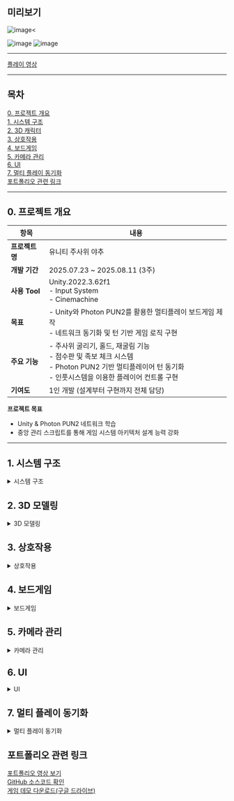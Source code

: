 ## 미리보기  

<img alt="image" src="https://github.com/user-attachments/assets/d44dff66-6960-4b07-a9cc-9ccb5bc572fd" /><

<img alt="image" src="https://github.com/user-attachments/assets/2a665537-2c27-4a75-9027-93bbc0c3125b" />

<img alt="image" src="https://github.com/user-attachments/assets/b022b12e-3836-4bdc-a6d9-c902d5d500b7" />

  ***
[플레이 영상]( )

***

## 목차

[0. 프로젝트 개요](#0-프로젝트-개요)<br>
[1. 시스템 구조](#1-시스템-구조)<br>
[2. 3D 캐릭터](#2-3D-캐릭터)<br>
[3. 상호작용](#3-상호작용)<br>
[4. 보드게임](#4-보드게임)<br>
[5. 카메라 관리](#5-카메라-관리)<br>
[6. UI](#6-UI)<br>
[7. 멀티 플레이 동기화](#7-멀티-플레이-동기화)<br>
[포트폴리오 관련 링크](#포트폴리오-관련-링크)<br>

***  


## 0. 프로젝트 개요

| 항목       | 내용 |
|------------|------|
| **프로젝트명** | 유니티 주사위 야추 |
| **개발 기간** | 2025.07.23 ~ 2025.08.11 (3주) |
|**사용 Tool**| Unity.2022.3.62f1 <br> - Input System <br> - Cinemachine|
| **목표** | - Unity와 Photon PUN2를 활용한 멀티플레이 보드게임 제작 <br> - 네트워크 동기화 및 턴 기반 게임 로직 구현 |
| **주요 기능** | - 주사위 굴리기, 홀드, 재굴림 기능 <br> - 점수판 및 족보 체크 시스템 <br> - Photon PUN2 기반 멀티플레이어 턴 동기화 <br> - 인풋시스템을 이용한 플레이어 컨트롤 구현 |
| **기여도** | 1인 개발 (설계부터 구현까지 전체 담당) |

**프로젝트 목표**
- Unity & Photon PUN2 네트워크 학습 <br>
- 중앙 관리 스크립트를 통해 게임 시스템 아키텍처 설계 능력 강화 <br>

***  

## 1. 시스템 구조
<details>
  <summary>시스템 구조</summary>

<details>
  <summary>매니저 스크립트</summary>

- Game_Mgr
    - 로컬 플레이어의 데이터와 플레이어 생성을 담당
    - [Game_Mgr 소스코드](Unity_Yahtzee/Assets/02.Script/Mgr/Game_Mgr.cs)

- Camera_Mgr
    - 카메라의 위치, 줌 인/아웃을 담당
    - [Camera_Mgr 소스코드](Unity_Yahtzee/Assets/02.Script/Mgr/Camera_Mgr.cs)

- Player_Input_Mgr
    - Input System에서 받은 유저의 입력을 저장 및 다른 매니저 스크립트로 옮기는 작업
    - [Player_Input_Mgr 소스코드](Unity_Yahtzee/Assets/02.Script/Mgr/PlayerInput_Mgr.cs)

- Table_Mgr
    - 보드게임의 실질적 턴, 주사위, 준비된 플레이어 데이터를 관리
    - [Table_Mgr 소스코드](Unity_Yahtzee/Assets/02.Script/Mgr/Table_Mgr.cs)

- Photon_Mgr
    - Photon PUN2을 활용한 서버 접속, 로비 접속, 방 찾기, 방 생성, 방 접속, 플레이어의 상태 동기화 등 멀티플레이 기능을 담당하는 스크립트
    - [Photon_Mgr 소스코드](Unity_Yahtzee/Assets/02.Script/Mgr/Photon_Mgr.cs)
 
- UICanvas_Mgr
    - 전체적으로 사용되는 UI를 관리
    - Canvas에서 게임의 상태에 따라 Panel로 관리하여 상태에 따라 스위칭하여 UI가 바뀌도록 설정
    - Canvas안의 UI들의 데이터를 저장 및 관리
    - [UICanvas_Mgr 소스코드](Unity_Yahtzee/Assets/02.Script/Mgr/UICanvas_Mgr.cs)

</details>

<details>
  <summary>컨트롤 스크립트</summary>

- Player_Ctrl
    - 플레이어 캐릭터의 기능(이동 등)을 담당하며 기능에 따른 모듈을 추가하여 관리합니다
    - [Player_Ctrl 소스코드](Unity_Yahtzee/Assets/02.Script/Character/Player_Ctrl.cs)

- Interaction_Base
    - 상호작용 오브젝트에 붙는 상호작용 오브젝트들의 공통 부모 스크립트
    - 오브젝트의 이름, 활성화여부, 상호작용 이벤트 등 자식에서 재정의 사용하는 공통 기능을 관리합니다
    - 인터페이스를 사용하지 않은 이유 : 상호작용 오브젝트에만 사용될 스크립트로 판단하여 Debug등 공통 코드를 이용하기 위해 상속을 선택함
    - [Interaction_Base 소스코드](Unity_Yahtzee/Assets/02.Script/Interaction/Interaction_Base.cs)
    - 예시 : 준비완료/의자, 방에서 나가기
    - [상호작용 예시(준비완료 / 의자) 소스코드](Unity_Yahtzee/Assets/02.Script/Interaction/Interaction_Chair.cs)

- Dice_Ctrl
    - 주사위 오브젝트에서 사용되는 스크립트
    - Table_Mgr에서 관리되며 스폰되어 굴리기, 멈춘 후 상단을 향하는 눈금을 Table_Mgr를 넘기는 역활을 합니다
    - [Dice_Ctrl 소스코드](Unity_Yahtzee/Assets/02.Script/Dice_Ctrl.cs)

</details>

<details>
  <summary>모듈형 스크립트</summary>

- M_Animation
    - Player_Ctrl에 의해 플레이어 캐릭터에 자동으로 붙으며 캐릭터의 애니메이션을 담당한다
    - [M_Animation 소스코드](Unity_Yahtzee/Assets/02.Script/Module/M_Animation.cs)

- M_Interaction
    - Player_Ctrl에 의해 플레이어 캐릭터에 자동으로 붙으며 플레이어의 상호작용 데이터 관리를 담당한다
    - [M_Animation 소스코드](Unity_Yahtzee/Assets/02.Script/Module/M_Interaction.cs)

</details>
</details>

## 2. 3D 모델링
<details>
  <summary>3D 모델링</summary>

<details>
  <summary>캐릭터</summary>

![Character](https://github.com/user-attachments/assets/44a3c709-be2d-426d-a4cf-10e3fb059522)
![Character Animator](https://github.com/user-attachments/assets/a90feb9d-b31c-4d4f-9a3e-d56c9e4a64b0)
![Character Animator Tree](https://github.com/user-attachments/assets/b64a531a-4aeb-4742-bcc8-ed0c3a119e0e)

- 캐릭터 모델링은 언리얼5의 퀸마네킹을 사용했습니다
- Rig은 Humanoid를 사용하여 리깅하여 애니메이션을 사용했습니다
- Player_Ctrl에서 생성된 M_Animation를 이용하여 애니메이션을 관리하며 Move Tree에서 float값을 이용하여 정지, 걷기, 뛰기를 제어했습니다
- bool IsSit 파라미터 변수릉 이용하여 앉는 애니메이션 -> 앉아있는 자세 -> 일어서는 애니메이션 으로 변경되며 관리했습니다
  
</details>

<details>
  <summary>맵</summary>
  
![Map](https://github.com/user-attachments/assets/c5ae206c-37b6-4c52-8f2e-21a230439a80))

  - 맵 에셋은 언리얼에서 제공하는 Saloon Interior에셋을 Exporter for Unreal to/for Unity 2025플러그인을 이용하여 유니티로 이주 하여 사용했습니다
  - 엔진 변경 과정에서 머티리얼이 깨지는 현상이 생겨 머티리얼을 제작하여 Base Map, Normal Map, Occlusion Map을 수정하여 사용하였습니다

</details>

<details>
  <summary>기타 오브젝트</summary>
  
- 의자 및 테이블

    ![Chair / Table](https://github.com/user-attachments/assets/68344161-9549-46b8-853e-85e75f083e49)
  
    - 맵과 동일하게 Saloon Interior에서 가져왔으며 프리팹으로 만들어 관리하고 있습니다
    - 의자의 경우 Photon_Mgr에서 방이 만들어진 후 Table_Mgr에서 방의 최대 인원수 만큼 테이블 주위에 의자가 생성 됩니다
      
 - 주사위

    ![Dice](https://github.com/user-attachments/assets/72dc9888-f037-4d19-82f8-e25ce6bd2d05)
   
    - 게임에서 사용될 주사위 오브젝트 입니다 메쉬는 에셋스토어의 Dice d6 game ready PBR에서 가져왔습니다.
    - Table_Mgr에서 턴이 시작되고 해당 턴의 플레이어가 주사위 굴림 버튼 클릭시 5개가 스폰되며 Rigbody.isKinematic로 멈춤을 판단, 멈추고 0.75초 후 Table_Mgr에 주사위 번호를 넘겨 줍니다.
  
</details>

</details>


## 3. 상호작용
<details>
  <summary>상호작용</summary>

![상호작용 / 준비 완료](https://github.com/user-attachments/assets/afa11d13-0962-4072-84e1-0466ffd929df)
![상호작용 / 방 나가기](https://github.com/user-attachments/assets/6b20c330-bbc3-40aa-abd7-84c0948ad250)

- 상호작용 오브젝트에는 Interaction_Base를 상속 받은 스크립트와 Collider(Is Trigger = false)컴포넌트를 추가 합니다
- 상호작용 오브젝트의 Collider와 충돌시 플레이어의 모듈인 M_Interaction에서 OnTriggerEnter가 호출, Interaction_Base를 상속받은 오브젝트 여부 판단, 상속을 받았다면 M_Interaction.NowInteraction에 저장합니다.
- 플레이어가 상호작용키(F) 입력 시 M_Interaction.NowInteraction의 null 여부를 판단 후 null이 아니라면 NowInteraction.UseInteraction()을 호출하여 상호작용이 진행됩니다
<details>
  <summary>상호작용 흐름 이미지</summary>
  
![상호작용 흐름 이미지](https://github.com/user-attachments/assets/3e0db867-5402-4cc8-9e56-727c9a93dce2)

</details>

</details>


## 4. 보드게임
<details>
  <summary>보드게임</summary>

** 게임 시작 **

<img width="432" height="415" alt="image" src="https://github.com/user-attachments/assets/d44dff66-6960-4b07-a9cc-9ccb5bc572fd" /><br>
0. 플레이어들이 각자의 의자에 앉으면 Table_Mgr에서 플레이어의 정보를 List에 저장합니다. 앉은 상태에서 Esc키를 누를 경우 준비 취소를 하며 자리에서 일어나는 애니메이션이 실행됩니다
<br>

<img width="519" height="417" alt="image" src="https://github.com/user-attachments/assets/804bc721-292b-481b-9c9a-6cfc380c2fd9" /><br>
1. 방의 인원수와 준비된 플레이어의 수가 같으면 방장 클라이언트에는 상호작용이 활성화 되며 상호작용키(F)를 입력시 게임이 시작되며 모든 플레이어의 카메라 시점이 테이블 위로 이동하게 됩니다.
<br>

<img width="400" alt="image" src="https://github.com/user-attachments/assets/2a665537-2c27-4a75-9027-93bbc0c3125b" /><br>
2. 게임 시작 후 해당 턴인 플레이어의 화면 좌측 중앙에 주사위 굴리기 버튼이 활성화 됩니다
<br>

<img width="754" height="418" alt="image" src="https://github.com/user-attachments/assets/bd658df2-c38d-4e89-afe1-e3d6be726712" /><br>
3. 주사위는 한턴당 3번 굴릴 수 있으며 주사위 굴리기 버튼을 클릭 시 하늘에서 주사위가 5개 떨어지며 주사위가 굴려집니다
<br>

<img width="400" alt="image" src="https://github.com/user-attachments/assets/d9088009-b51f-4458-b1b6-f69534475bd3" />
<img width="400" alt="image" src="https://github.com/user-attachments/assets/a53e9949-481d-4f11-be4b-96c3166591e7" /><br>
4. 주사위가 모두 멈췄다고 판단시 카메라의 비율에 맞춰 주사위가 카메라 앞으로 이동합니다. 카메라 앞으로 이동한 주사위를 마우스 좌클릭시 주사위가 빨갛게 변하며 위에 정해진 위치로 이동하여 고정됩니다. 고정된 주사위를 클릭시 원래 자리로 돌아옵니다.
<br>

<img width="240" height="418" alt="image" src="https://github.com/user-attachments/assets/bc2de5cc-2914-44e4-98cd-f8ec30a47029" /><br>
5. 주사위가 위로 올라왔을 때 좌측 점수판에 아직 고르지 않은 점수가 활성화하여 점수를 선택할 수 있습니다. 아직 주사위의 숫자가 마음에 들지 않을 경우 남은 주사위 굴리기 버튼을 클릭 시 고정되지 않은 주사위를 다시 굴리게 됩니다
    - (PlayerInput_Mgr에서 마우스 좌클릭 입력신호를 확인 -> Table_Mgr.OnMouseClick() 호출, 로컬플레이어가 현재 턴의 플레이어데이터와 같은 경우 -> 화면의 마우스 위치에서 카메라 방향으로 Ray를 쏴 주사위를 맞췄다면 주사위를 선택했다고 판단)
<br>

<img width="753" height="418" alt="image" src="https://github.com/user-attachments/assets/0c786f0c-dd17-4124-b1e3-8a4831c47031" /><br>
6. 주사위를 3번 모두 굴리게 됬을 경우 주사위 굴리기 버튼이 활성화 되지 않으며 점수를 골라 다음 플레이어에게 턴을 넘기게 됩니다
<br>

<img width="752" height="417" alt="image" src="https://github.com/user-attachments/assets/46d55dee-3a13-489b-bc54-21da7411f36a" /><br>
7. 선택했던 점수가 화면 중앙 하단에 시스템 메시지가 나오며 다음 플레이어에게 턴이 넘어가며 점수판도 해당 턴의 플레이어의 점수판으로 변경됩니다
<br>

***

<img width="400" alt="image" src="https://github.com/user-attachments/assets/4e5229c4-8520-4efb-8df1-d2c8b7f083c7" />
<img width="400" alt="image" src="https://github.com/user-attachments/assets/5c04432d-853d-4867-b576-fc696a4117b1" />><br>
- 화면 우측 상단에 점수확인 버튼 클릭시 UI가 변경되며 현재 플레이 중인 플레이어의 목록이 나옵니다. 점수를 확인하고 싶은 플레이어를 클릭시 좌측 점수판이 선택했던 플레이어의 점수로 변경됩니다. 다시 우측상단의 닫기 버튼을 클릭시 점수확인 창을 닫을 수 있습니다
<br>

<img width="400" alt="image" src="https://github.com/user-attachments/assets/120b3978-3161-48bd-8a78-27593cfb02c6" />
<img width="400" alt="image" src="https://github.com/user-attachments/assets/29e5671c-0e08-4337-9713-ea619a35b4c0" /><br>
- 모든 라운드 종료 후 가장 점수가 높은 유저의 이름이 출력되며 밑에 확인 버튼 클릭 시 게임 시작 전의 상태로 돌아갑니다.
<br>



</details>


## 5. 카메라 관리
<details>
  <summary>카메라 관리</summary>

- 주사위 야추 프로젝트에서의 카메라는 Cinemachine의 Virtual Camera를 이용하여 카메라를 이동시키며 Camera_Mgr를 이용하여 제어하고 있습니다.
  
- 보드게임에 집중 할 수 있도록 Virtual Camera의 Noise는 제거하여 사용했습니다.

- 플레이어 캐릭터 프리팹에 카메라를 붙일 CameraTargetRoot오브젝트를 생성후 캐릭터 매쉬 목부분에 Y값을 설정 후 Virtual Camera의 Follow를 CameraTargetRoot에 적용시켜 플레이어를 따라가도록 설정하였습니다. 게임 시작 후 카메라 이동도 동일한 방법으로 Table.TableCameraRoot로 설정하여 카메라 이동을 구연했습니다

- 카메라의 회전의 경우 PlayerInput_Mgr의 마우스의 이동값을 vector2로 변환 후 CameraSpeed의 설정값의 속도로 CameraTargetRoot를 회전시켜 마우스에 의한 카메라 회전을 구연하였습니다

</details>


## 6. UI
<details>
  <summary>UI</summary>


<img width="749" height="420" alt="image" src="https://github.com/user-attachments/assets/b022b12e-3836-4bdc-a6d9-c902d5d500b7" />

- LoadingPanel
    - 방 입장을 위해 서버로비에서 출력되는 UI
    - 우측 패널에서 이름, 입장버튼, 방생성, 방이름, 방 최대인원 버튼과 좌측에 현재 열려있는 방이 있다면 동기화 하여 방이름과 현재인원/최대인원이 출력된 버튼이 활성화됩니다



<img width="748" height="416" alt="image" src="https://github.com/user-attachments/assets/5ceb9460-062f-48d4-9670-784b2f2da493" />

- PlayPanel
    - 방에 입장하면 가장 먼저 보이는 UI로 3D 캐릭터를 조작할 때 사용되는 UI입니다
    - 상호작용 오브젝트와 충돌중 일때 플레이어에게 알려주기 위한 상호작용 UI가 포함되어 있습니다



<img width="749" height="409" alt="image" src="https://github.com/user-attachments/assets/1fbb1b81-b2df-42b0-a43e-ede1482e9139" />

- ReadyPanel
    - 플레이어가 의자에 앉으며 준비완료 상태가 된다면 출력되는 UI입니다
    - 준비 취소, 시작하기 상호작용 UI가 보이며 우측 상단에 방의 플레이어인원, 준비 상태, 방장여부를 확인할 수 있습니다
      


<img width="750" height="426" alt="image" src="https://github.com/user-attachments/assets/f23847fe-2592-436b-a87a-8a3ec0dc5be2" />

- GamePanel
    - 보드게임이 시작되면 출력되는 UI입니다
    - 좌측에 현재 턴이 진행중인 플레이어의 점수판과 우측에 주사위 굴림 버튼이 활성화됩니다



<img width="754" height="416" alt="image" src="https://github.com/user-attachments/assets/e17324ed-a3e6-40c6-88bd-e5b754887e0f" />

- GameEndPenel
    - 모든 라운드가 종료하며 출력되는 UI입니다
    - 게임에 참여했던 플레이어의 점수를 종합하여 가장 점수가 높은 플레이어의 이름을 출력합니다.
    - 하단의 버튼으로 게임 중 상태에서 준비 완료 상태로 변경되며 ReadyPanel로 변경됩니다.



<img width="751" height="416" alt="image" src="https://github.com/user-attachments/assets/937bbec9-6d0a-4bbd-8bfc-cddace89821d" />

- ScorePanel
    - GamePanel과 GameEndPenel 상태에서 우측 상단에 점수확인 버튼을 클릭시 활성화 되는 UI입니다.
    - 현재 게임을 진행중인 플레이어의 목록을 보여주며 클릭시 해당 플레이어의 점수를 확인 할 수 있습니다.


<img width="207" height="101" alt="image" src="https://github.com/user-attachments/assets/f25f1248-1c7b-488b-a4bd-ae116ec4a4f4" />

- ChatPanel
    - 채팅을 제공하는 UI로서 화면 우측 하단에 배치합니다
    - PlayerInput_Mgr에서 채팅입력(Enter)키를 입력시 채팅텍스트 박스 하단에 InputField에 마우스가 활성화되며 다시 채팅입력(Enter)키를 입력시 InputField에 입력했던 채팅이 출력됩니다
    - 본인이 입력했던 채팅은 노란색으로 표시되며 다른 유저의 채팅은 흰색으로 확인이 가능합니다
      


<img width="354" height="72" alt="image" src="https://github.com/user-attachments/assets/485233fd-8f46-4fff-b813-3cf72e6b4edc" />

- System Messages Box
    - 모든 패널에서 중앙 하단에 활성화되며 플레이어에게 상태 값을 알려주기 위해 사용되는 UI입니다






</details>


## 7. 멀티 플레이 동기화
<details>
  <summary>멀티 플레이 동기화</summary>
  
**해당 프로젝트는 Photon PUN2 기반으로 모든 플레이어의 게임 진행을 실시간으로 공유하며 멀티플레이를 구현했습니다**

[Photon_Mgr 소스코드](Unity_Yahtzee/Assets/02.Script/Mgr/Photon_Mgr.cs)


- 턴 관리 동기화
    - 방장(마스터 클라이언트)이/가 턴 순서를 제어하고, 각 클라이언트는 동일한 턴 정보를 공유합니다

- 주사위 상태 동기화
    - 방장의 소유로 스폰하여 모두가 방장 클라이언트가 소유중인 주사위를 통해 같은 주사위 결과 값이 나오도록 설정했습니다
    - 주사위가 멈추면 방장의 Table_Mgr으로 Y값이 가장 높은 주사위 눈의 값을 넘겨주며 결과 값을 얻을 수 있습니다.
      
- 점수판 동기화
    - 방장이 게임을 시작하는 동시에 모든 클라이언트에 게임에 참여한 플레이어의 초기화된 점수판을 배정 후 점수가 결정된다면 모두가 동시에 동기화 하도록 설정하였습니다.

- 캐릭터 동기화
    - 멀티 플레이의 특성 상 로컬 클라이언트의 프레임마다 호출이 어려워 각 플레이어의 위치값, 회전값, 애니메이션 열거형, 이동 속도를 가져와 동기화 하였습니다
      - 위치 : CharacterController.Movw()함수를 이용하여 이동, 이동 속도값이 0이거나 매우 낮은 경우는 바로 위치값 데이터를 받아서 사용
      - 회전 : 현재 회전값에서 받아온 회전 값으로 보간하며 서서히 회전
      - 애니메이션 : 캐릭터의 애니메이션을 열거형 정보로 관리하며 해당 캐릭터의 애니메이션 상태를 바로 바꿀수 있도록 설정



  

</details>



## 포트폴리오 관련 링크

[포트폴리오 영상 보기]()  
[GitHub 소스코드 확인](Unity_Yahtzee/Assets/02.Script)  
[게임 데모 다운로드(구글 드라이브)](https://drive.google.com/drive/folders/1c1mEN12wYT33gJG4vpkChNdLK7aGp-fC?usp=drive_link)  
